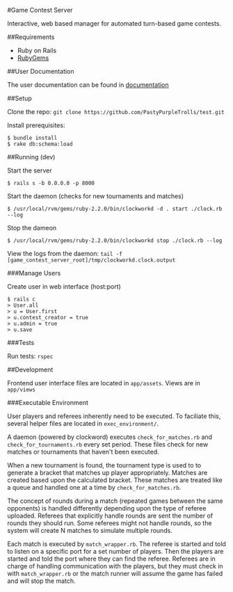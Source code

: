 #Game Contest Server

Interactive, web based manager for automated turn-based game contests.

##Requirements

* Ruby on Rails
* [RubyGems](https://rubygems.org)

##User Documentation

The user documentation can be found in [documentation](/documentation)

##Setup

Clone the repo: `git clone https://github.com/PastyPurpleTrolls/test.git`

Install prerequisites:
```
$ bundle install
$ rake db:schema:load
```

##Running (dev)

Start the server

```
$ rails s -b 0.0.0.0 -p 8000
```

Start the daemon (checks for new tournaments and matches)

```
$ /usr/local/rvm/gems/ruby-2.2.0/bin/clockworkd -d . start ./clock.rb --log
```

Stop the dameon

```
$ /usr/local/rvm/gems/ruby-2.2.0/bin/clockworkd stop ./clock.rb --log
```

View the logs from the daemon: `tail -f [game_contest_server_root]/tmp/clockworkd.clock.output`

###Manage Users

Create user in web interface (host:port)

```
$ rails c
> User.all
> u = User.first
> u.contest_creator = true
> u.admin = true
> u.save
```

###Tests

Run tests: `rspec`


##Development

Frontend user interface files are located in `app/assets`. Views are in `app/views`

###Executable Environment

User players and referees inherently need to be executed. To faciliate this, several helper files are located in `exec_environment/`.

A daemon (powered by clockword) executes `check_for_matches.rb` and `check_for_tournaments.rb` every set period. These files check for new matches or tournaments that haven't been executed. 

When a new tournament is found, the tournament type is used to to generate a bracket that matches up player appropriately. Matches are created based upon the calculated bracket. These matches are treated like a queue and handled one at a time by `check_for_matches.rb`. 

The concept of rounds during a match (repeated games between the same opponents) is handled differently depending upon the type of referee uploaded. Referees that explicitly handle rounds are sent the number of rounds they should run. Some referees might not handle rounds, so the system will create N matches to simulate multiple rounds. 

Each match is executed by `match_wrapper.rb`. The referee is started and told to listen on a specific port for a set number of players. Then the players are started and told the port where they can find the referee. Referees are in charge of handling communication with the players, but they must check in with `match_wrapper.rb` or the match runner will assume the game has failed and will stop the match. 

